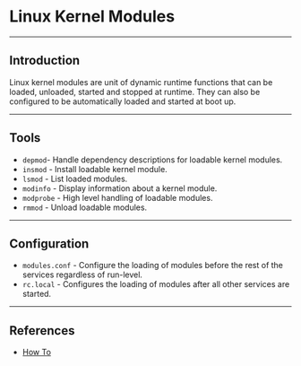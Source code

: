 # Linux Kernel Modules

---

## Introduction

Linux kernel modules are unit of dynamic runtime functions that can be loaded, unloaded, started and stopped at runtime. They can also be configured to be automatically loaded and started at boot up.

---

## Tools

* `depmod`- Handle dependency descriptions for loadable kernel modules.
* `insmod` - Install loadable kernel module.
* `lsmod` - List loaded modules.
* `modinfo` - Display information about a kernel module.
* `modprobe` - High level handling of loadable modules.
* `rmmod` - Unload loadable modules.

---

## Configuration

* `modules.conf` - Configure the loading of modules before the rest of the services regardless of run-level.
* `rc.local` - Configures the loading of modules after all other services are started.

---

## References

* [How To](http://edoceo.com/howto/kernel-modules)